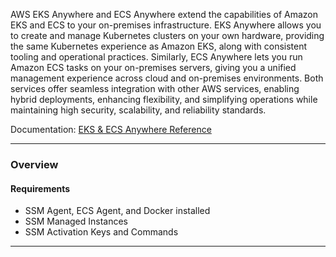 AWS EKS Anywhere and ECS Anywhere extend the capabilities of Amazon EKS and ECS to your on-premises infrastructure. EKS Anywhere allows you to create and manage Kubernetes clusters on your own hardware, providing the same Kubernetes experience as Amazon EKS, along with consistent tooling and operational practices. Similarly, ECS Anywhere lets you run Amazon ECS tasks on your on-premises servers, giving you a unified management experience across cloud and on-premises environments. Both services offer seamless integration with other AWS services, enabling hybrid deployments, enhancing flexibility, and simplifying operations while maintaining high security, scalability, and reliability standards.

Documentation: [EKS & ECS Anywhere Reference](https://www.missioncloud.com/blog/understanding-ecs-anywhere-and-eks-anywhere)
___
### Overview
#### Requirements
- SSM Agent, ECS Agent, and Docker installed
- SSM Managed Instances
- SSM Activation Keys and Commands

___
